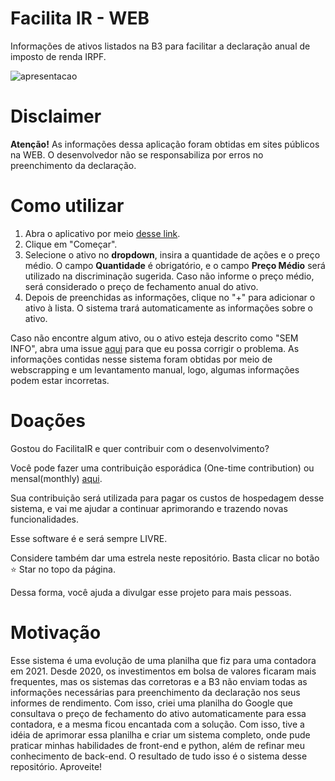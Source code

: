 # Facilita IR - WEB

Informações de ativos listados na B3 para facilitar a declaração anual de imposto de renda IRPF. 

![apresentacao](https://user-images.githubusercontent.com/30123586/226008336-32c831d6-628a-4d23-bc52-9d010916150f.PNG)


# Disclaimer
**Atenção!** As informações dessa aplicação foram obtidas em sites públicos na WEB. O desenvolvedor não se responsabiliza por erros no preenchimento da declaração.

# Como utilizar

1. Abra o aplicativo por meio [desse link](https://facilitair.herokuapp.com/).
2. Clique em "Começar".
3. Selecione o ativo no **dropdown**, insira a quantidade de ações e o preço médio.
O campo **Quantidade** é obrigatório, e o campo **Preço Médio** será utilizado na discriminação sugerida. Caso não informe o preço médio, será considerado o preço de fechamento anual do ativo.
4. Depois de preenchidas as informações, clique no "+" para adicionar o ativo à lista. O sistema trará automaticamente as informações sobre o ativo.


Caso não encontre algum ativo, ou o ativo esteja descrito como "SEM INFO", abra uma issue [aqui](https://github.com/mikxingu/facilitair-web/issues) para que eu possa corrigir o problema.
As informações contidas nesse sistema foram obtidas por meio de webscrapping e um levantamento manual, logo, algumas informações podem estar incorretas.

# Doações
Gostou do FacilitaIR e quer contribuir com o desenvolvimento?

Você pode fazer uma contribuição esporádica (One-time contribution) ou mensal(monthly) [aqui](https://github.com/sponsors/mikxingu).

Sua contribuição será utilizada para pagar os custos de hospedagem desse sistema, e vai me ajudar a continuar aprimorando e trazendo novas funcionalidades.

Esse software é e será sempre LIVRE.

Considere também dar uma estrela neste repositório. Basta clicar no botão :star: Star no topo da página.

Dessa forma, você ajuda a divulgar esse projeto para mais pessoas.


# Motivação
Esse sistema é uma evolução de uma planilha que fiz para uma contadora em 2021. Desde 2020, os investimentos em bolsa de valores ficaram mais frequentes, mas os sistemas das corretoras e a B3 não enviam todas as informações necessárias para preenchimento da declaração nos seus informes de rendimento.
Com isso, criei uma planilha do Google que consultava o preço de fechamento do ativo automaticamente para essa contadora, e a mesma ficou encantada com a solução.
Com isso, tive a idéia de aprimorar essa planilha e criar um sistema completo, onde pude praticar minhas habilidades de front-end e python, além de refinar meu conhecimento de back-end. O resultado de tudo isso é o sistema desse repositório.
Aproveite!
